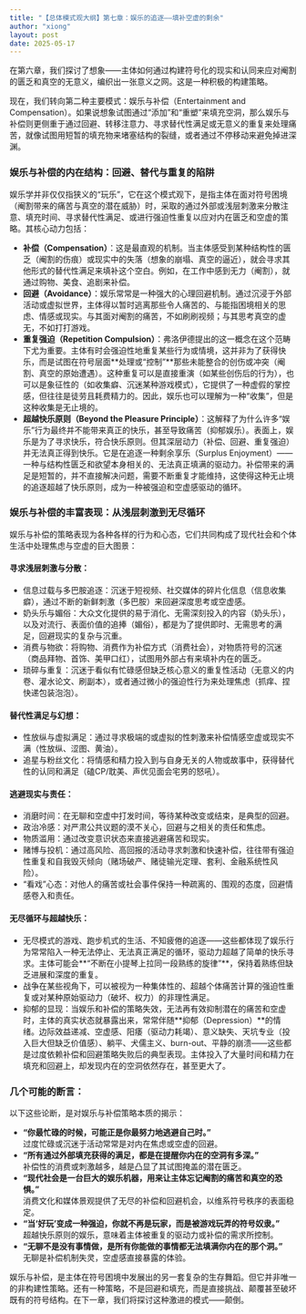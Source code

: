 ```yaml
---
title: "【总体模式观大纲】第七章：娱乐的追逐——填补空虚的剩余"
author: "xiong"
layout: post
date: 2025-05-17
---
```

 
在第六章，我们探讨了想象——主体如何通过构建符号化的现实和认同来应对阉割的匮乏和真空的无意义，编织出一张意义之网。这是一种积极的构建策略。
 
现在，我们转向第二种主要模式：娱乐与补偿（Entertainment and Compensation）。如果说想象试图通过“添加”和“重塑”来填充空洞，那么娱乐与补偿则更侧重于通过回避、转移注意力、寻求替代性满足或无意义的重复来处理痛苦，就像试图用短暂的填充物来堵塞结构的裂缝，或者通过不停移动来避免掉进深渊。
 
### 娱乐与补偿的内在结构：回避、替代与重复的陷阱
娱乐学并非仅仅指狭义的“玩乐”，它在这个模式观下，是指主体在面对符号困境（阉割带来的痛苦与真空的潜在威胁）时，采取的通过外部或浅层刺激来分散注意、填充时间、寻求替代性满足、或进行强迫性重复以应对内在匮乏和空虚的策略。其核心动力包括：
- **补偿（Compensation）**：这是最直观的机制。当主体感受到某种结构性的匮乏（阉割的伤痕）或现实中的失落（想象的崩塌、真空的逼近），就会寻求其他形式的替代性满足来填补这个空白。例如，在工作中感到无力（阉割），就通过购物、美食、追剧来补偿。
- **回避（Avoidance）**：娱乐常常是一种强大的心理回避机制。通过沉浸于外部活动或虚拟世界，主体得以暂时逃离那些令人痛苦的、与能指困境相关的思虑、情感或现实。与其面对阉割的痛苦，不如刷刷视频；与其思考真空的虚无，不如打打游戏。
- **重复强迫（Repetition Compulsion）**：弗洛伊德提出的这一概念在这个范畴下尤为重要。主体有时会强迫性地重复某些行为或情境，这并非为了获得快乐，而是试图在符号层面**处理或“控制”**那些未能整合的创伤或冲突（阉割、真空的原始遭遇）。这种重复可以是直接重演（如某些创伤后的行为），也可以是象征性的（如收集癖、沉迷某种游戏模式），它提供了一种虚假的掌控感，但往往是徒劳且耗费精力的。因此，娱乐也可以理解为一种“收集”，但是这种收集是无止境的。
- **超越快乐原则（Beyond the Pleasure Principle）**：这解释了为什么许多“娱乐”行为最终并不能带来真正的快乐，甚至导致痛苦（抑郁娱乐）。表面上，娱乐是为了寻求快乐，符合快乐原则。但其深层动力（补偿、回避、重复强迫）并无法真正得到快乐。它是在追逐一种剩余享乐（Surplus Enjoyment）——一种与结构性匮乏和欲望本身相关的、无法真正填满的驱动力。补偿带来的满足是短暂的，并不直接解决问题，需要不断重复才能维持，这使得这种无止境的追逐超越了快乐原则，成为一种被强迫和空虚感驱动的循环。
 
### 娱乐与补偿的丰富表现：从浅层刺激到无尽循环
娱乐与补偿的策略表现为各种各样的行为和心态，它们共同构成了现代社会和个体生活中处理焦虑与空虚的巨大图景：
#### **寻求浅层刺激与分散**：
- 信息过载与多巴胺追逐：沉迷于短视频、社交媒体的碎片化信息（信息收集癖），通过不断的新鲜刺激（多巴胺）来回避深度思考或空虚感。
- 奶头乐与媚俗：大众文化提供的易于消化、无需深刻投入的内容（奶头乐），以及对流行、表面价值的追捧（媚俗），都是为了提供即时、无需思考的满足，回避现实的复杂与沉重。
- 消费与物欲：将购物、消费作为补偿方式（消费社会），对物质符号的沉迷（商品拜物、首饰、美甲口红），试图用外部占有来填补内在的匮乏。
- 琐碎与重复：沉迷于看似有忙碌感但缺乏核心意义的重复性活动（无意义的内卷、灌水论文、刷副本），或者通过微小的强迫性行为来处理焦虑（抓痒、捏快递包装泡泡）。
 
#### **替代性满足与幻想**：
- 性放纵与虚拟满足：通过寻求极端的或虚拟的性刺激来补偿情感空虚或现实不满（性放纵、涩图、黄油）。
- 追星与粉丝文化：将情感和精力投入到与自身无关的人物或故事中，获得替代性的认同和满足（磕CP/耽美、声优见面会宅男的怒吼）。
 
#### **逃避现实与责任**：
- 消磨时间：在无聊和空虚中打发时间，等待某种改变或结束，是典型的回避。
- 政治冷感：对严肃公共议题的漠不关心，回避与之相关的责任和焦虑。
- 物质滥用：通过改变意识状态来直接逃避痛苦和现实。
- 赌博与投机：通过高风险、高回报的活动寻求刺激和快速补偿，往往带有强迫性重复和自我毁灭倾向（赌场破产、赌徒输光定理、套利、金融系统性风险）。
- “看戏”心态：对他人的痛苦或社会事件保持一种疏离的、围观的态度，回避情感卷入和责任。
 
#### **无尽循环与超越快乐**：
- 无尽模式的游戏、跑步机式的生活、不知疲倦的追逐——这些都体现了娱乐行为常常陷入一种无法停止、无法真正满足的循环，驱动力超越了简单的快乐寻求。主体可能会**“不断在小提琴上拉同一段熟练的旋律”**，保持着熟练但缺乏进展和深度的重复。
- 战争在某些视角下，可以被视为一种集体性的、超越个体痛苦计算的强迫性重复或对某种原始驱动力（破坏、权力）的非理性满足。
- 抑郁的显现：当娱乐和补偿的策略失效，无法再有效抑制潜在的痛苦和空虚时，主体的真实状态就暴露出来，常常伴随**抑郁（Depression）**的情绪。边际效益递减、空虚感、阳痿（驱动力耗竭）、意义缺失、天坑专业（投入巨大但缺乏价值感）、躺平、犬儒主义、burn-out、平静的崩溃——这些都是过度依赖补偿和回避策略失败后的典型表现。主体投入了大量时间和精力在填充和回避上，却发现内在的空洞依然存在，甚至更大了。
 
### 几个可能的断言：  

以下这些论断，是对娱乐与补偿策略本质的揭示：  
- **“你最忙碌的时候，可能正是你最努力地逃避自己时。”**  
  过度忙碌或沉迷于活动常常是对内在焦虑或空虚的回避。  
- **“所有通过外部填充获得的满足，都是在提醒你内在的空洞有多深。”**  
  补偿性的消费或刺激越多，越是凸显了其试图掩盖的潜在匮乏。  
- **“现代社会是一台巨大的娱乐机器，用来让主体忘记阉割的痛苦和真空的恐惧。”**  
  消费文化和媒体景观提供了无尽的补偿和回避机会，以维系符号秩序的表面稳定。  
- **“当‘好玩’变成一种强迫，你就不再是玩家，而是被游戏玩弄的符号奴隶。”**  
  超越快乐原则的娱乐，意味着主体被重复的驱动力或补偿的需求所控制。  
- **“无聊不是没有事情做，是所有你能做的事情都无法填满你内在的那个洞。”**  
  无聊是补偿机制失灵，空虚感直接暴露的体验。  
 
娱乐与补偿，是主体在符号困境中发展出的另一套复杂的生存舞蹈。但它并非唯一的非构建性策略。还有一种策略，不是回避和填充，而是直接挑战、颠覆甚至破坏既有的符号结构。在下一章，我们将探讨这种激进的模式——颠倒。